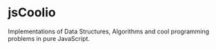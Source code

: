 # jsCoolio
Implementations of Data Structures, Algorithms and cool programming problems in pure JavaScript.
